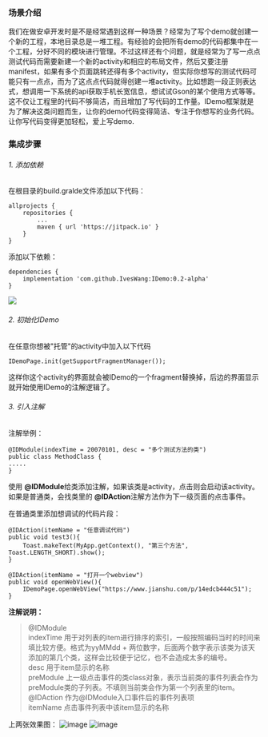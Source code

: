 ### 场景介绍
我们在做安卓开发时是不是经常遇到这样一种场景？经常为了写个demo就创建一个新的工程，本地目录总是一堆工程。有经验的会把所有demo的代码都集中在一个工程，分好不同的模块进行管理。不过这样还有个问题，就是经常为了写一点点测试代码而需要新建一个新的activity和相应的布局文件，然后又要注册manifest，如果有多个页面跳转还得有多个activity，但实际你想写的测试代码可能只有一点点，而为了这点点代码就得创建一堆activity。比如想跑一段正则表达式，想调用一下系统的api获取手机长宽信息，想试试Gson的某个使用方式等等。这不仅让工程里的代码不够简洁，而且增加了写代码的工作量。IDemo框架就是为了解决这类问题而生，让你的demo代码变得简洁、专注于你想写的业务代码。让你写代码变得更加轻松，爱上写demo.
### 集成步骤
###### 1. 添加依赖
在根目录的build.gralde文件添加以下代码：
```
allprojects {
	repositories {
		...
		maven { url 'https://jitpack.io' }
	}
}
```

添加以下依赖：
```
dependencies {
	implementation 'com.github.IvesWang:IDemo:0.2-alpha'
}
```
[![](https://jitpack.io/v/IvesWang/IDemo.svg)](https://jitpack.io/#IvesWang/IDemo)

###### 2. 初始化IDemo
在任意你想被"托管"的activity中加入以下代码</br>
```
IDemoPage.init(getSupportFragmentManager());
```
这样你这个activity的界面就会被IDemo的一个fragment替换掉，后边的界面显示就开始使用IDemo的注解逻辑了。</br>


###### 3. 引入注解
注解举例：</br>

```
@IDModule(indexTime = 20070101, desc = "多个测试方法的类")
public class MethodClass {
.....
}
```
使用 **@IDModule**给类添加注解，如果该类是activity，点击则会启动该activity。如果是普通类，会找类里的 **@IDAction**注解方法作为下一级页面的点击事件。


在普通类里添加想调试的代码片段：
```
@IDAction(itemName = "任意调试代码")
public void test3(){
    Toast.makeText(MyApp.getContext(), "第三个方法", Toast.LENGTH_SHORT).show();
}

@IDAction(itemName = "打开一个webview")
public void openWebView(){
    IDemoPage.openWebView("https://www.jianshu.com/p/14edcb444c51");
}
```

**注解说明：**</br>
> @IDModule</br>
indexTime 用于对列表的item进行排序的索引，一般按照编码当时的时间来填比较方便。格式为yyMMdd + 两位数字，后面两个数字表示该类为该天添加的第几个类，这样会比较便于记忆，也不会造成太多的编号。</br>
desc 用于item显示的名称</br>
preModule 上一级点击事件的类class对象，表示当前类的事件列表会作为preModule类的子列表。不填则当前类会作为第一个列表里的item。</br>
@IDAction 作为@IDModule入口事件后的事件列表项</br>
itemName 点击事件列表中该item显示的名称

上两张效果图：
![image](https://upload-images.jianshu.io/upload_images/2698088-95992e807ca8efd1.png?imageMogr2/auto-orient/strip%7CimageView2/2/w/1240)
![image](https://upload-images.jianshu.io/upload_images/2698088-2d19ada7e5b6a7ad.png?imageMogr2/auto-orient/strip%7CimageView2/2/w/1240)
